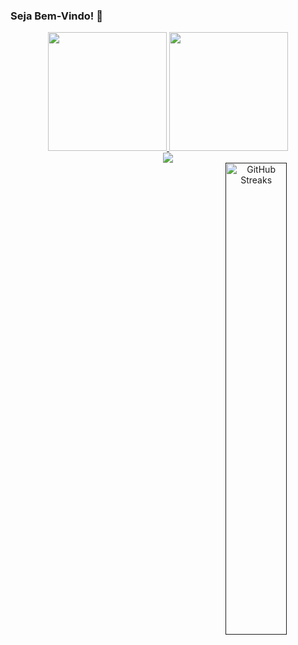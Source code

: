 ### Seja Bem-Vindo! 👋

<div align="center">
  <a href="https://github.com/juniorsmartins">
  <img height="190em" src="https://github-readme-stats.vercel.app/api?username=juniorsmartins&show_icons=true&theme=dracula&include_all_commits=true&count_private=true"/>
  <img height="190em" src="https://github-readme-stats.vercel.app/api/top-langs/?username=juniorsmartins&layout=compact&langs_count=7&theme=dracula"/>
</div>

<div align="center"> 
  <a href="https://www.linkedin.com/in/juniorsmartins/" target="_blank"><img src="https://img.shields.io/badge/-LinkedIn-%230077B5?style=for-the-badge&logo=linkedin&logoColor=white" target="_blank"></a> 
</div>
  
<div align=center>
    <a href="">
      <img alt="GitHub Streaks" align="right" width="44%"  src="https://github-readme-streak-stats.herokuapp.com?user=juniorsmartins&theme=dracula&fire=B4DD23&hide_border=true&date_format=j%20M%5B%20Y%5D"/>
    </a>
  </div>  
